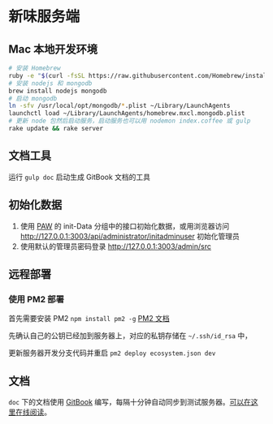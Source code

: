 # 新味服务端

## Mac 本地开发环境

``` bash
# 安装 Homebrew
ruby -e "$(curl -fsSL https://raw.githubusercontent.com/Homebrew/install/master/install)"
# 安装 nodejs 和 mongodb
brew install nodejs mongodb
# 启动 mongodb
ln -sfv /usr/local/opt/mongodb/*.plist ~/Library/LaunchAgents
launchctl load ~/Library/LaunchAgents/homebrew.mxcl.mongodb.plist
# 更新 node 包然后启动服务，启动服务也可以用 nodemon index.coffee 或 gulp
rake update && rake server
```

## 文档工具

运行 `gulp doc` 启动生成 GitBook 文档的工具


## 初始化数据

1. 使用 [PAW] 的 init-Data 分组中的接口初始化数据，或用浏览器访问 http://127.0.0.1:3003/api/administrator/initadminuser 初始化管理员
2. 使用默认的管理员密码登录 http://127.0.0.1:3003/admin/src



## 远程部署



### 使用 PM2 部署

首先需要安装 PM2 `npm install pm2 -g` [PM2 文档](https://github.com/Unitech/pm2)

先确认自己的公钥已经加到服务器上，对应的私钥存储在 `~/.ssh/id_rsa` 中，

更新服务器开发分支代码并重启 `pm2 deploy ecosystem.json dev`



## 文档

`doc` 下的文档使用 [GitBook] 编写，每隔十分钟自动同步到测试服务器。[可以在这里在线阅读](http://新味.com/api-test/doc/)。



[Homebrew]: https://brew.sh
[nodejs]: https://nodejs.org
[mongodb]: https://www.mongodb.org
[GitBook]: https://gitbook.com
[lunchy]: https://github.com/eddiezane/lunchy
[paw]: https://luckymarmot.com/paw